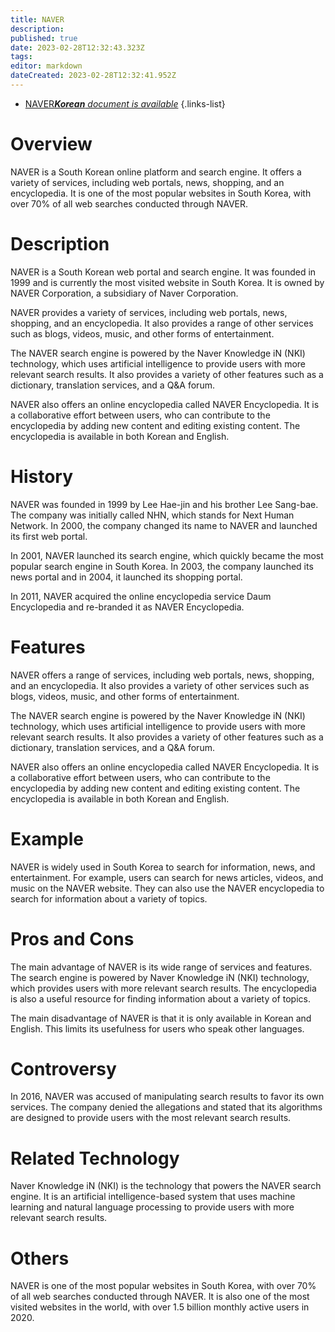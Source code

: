 ```yaml
---
title: NAVER
description: 
published: true
date: 2023-02-28T12:32:43.323Z
tags: 
editor: markdown
dateCreated: 2023-02-28T12:32:41.952Z
---
```


- [NAVER***Korean** document is available*](/ko/Knowledge-base/Dictionary/naver)
{.links-list}


# Overview
NAVER is a South Korean online platform and search engine. It offers a variety of services, including web portals, news, shopping, and an encyclopedia. It is one of the most popular websites in South Korea, with over 70% of all web searches conducted through NAVER. 

# Description
NAVER is a South Korean web portal and search engine. It was founded in 1999 and is currently the most visited website in South Korea. It is owned by NAVER Corporation, a subsidiary of Naver Corporation. 

NAVER provides a variety of services, including web portals, news, shopping, and an encyclopedia. It also provides a range of other services such as blogs, videos, music, and other forms of entertainment.

The NAVER search engine is powered by the Naver Knowledge iN (NKI) technology, which uses artificial intelligence to provide users with more relevant search results. It also provides a variety of other features such as a dictionary, translation services, and a Q&A forum.

NAVER also offers an online encyclopedia called NAVER Encyclopedia. It is a collaborative effort between users, who can contribute to the encyclopedia by adding new content and editing existing content. The encyclopedia is available in both Korean and English.

# History
NAVER was founded in 1999 by Lee Hae-jin and his brother Lee Sang-bae. The company was initially called NHN, which stands for Next Human Network. In 2000, the company changed its name to NAVER and launched its first web portal.

In 2001, NAVER launched its search engine, which quickly became the most popular search engine in South Korea. In 2003, the company launched its news portal and in 2004, it launched its shopping portal.

In 2011, NAVER acquired the online encyclopedia service Daum Encyclopedia and re-branded it as NAVER Encyclopedia.

# Features
NAVER offers a range of services, including web portals, news, shopping, and an encyclopedia. It also provides a variety of other services such as blogs, videos, music, and other forms of entertainment.

The NAVER search engine is powered by the Naver Knowledge iN (NKI) technology, which uses artificial intelligence to provide users with more relevant search results. It also provides a variety of other features such as a dictionary, translation services, and a Q&A forum.

NAVER also offers an online encyclopedia called NAVER Encyclopedia. It is a collaborative effort between users, who can contribute to the encyclopedia by adding new content and editing existing content. The encyclopedia is available in both Korean and English.

# Example
NAVER is widely used in South Korea to search for information, news, and entertainment. For example, users can search for news articles, videos, and music on the NAVER website. They can also use the NAVER encyclopedia to search for information about a variety of topics.

# Pros and Cons
The main advantage of NAVER is its wide range of services and features. The search engine is powered by Naver Knowledge iN (NKI) technology, which provides users with more relevant search results. The encyclopedia is also a useful resource for finding information about a variety of topics.

The main disadvantage of NAVER is that it is only available in Korean and English. This limits its usefulness for users who speak other languages.

# Controversy
In 2016, NAVER was accused of manipulating search results to favor its own services. The company denied the allegations and stated that its algorithms are designed to provide users with the most relevant search results.

# Related Technology
Naver Knowledge iN (NKI) is the technology that powers the NAVER search engine. It is an artificial intelligence-based system that uses machine learning and natural language processing to provide users with more relevant search results.

# Others
NAVER is one of the most popular websites in South Korea, with over 70% of all web searches conducted through NAVER. It is also one of the most visited websites in the world, with over 1.5 billion monthly active users in 2020.